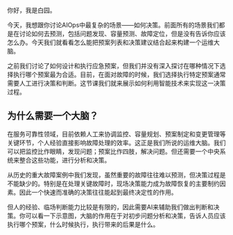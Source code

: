 你好，我是白园。

今天，我想跟你讨论AIOps中最复杂的场景——如何决策。前面所有的场景我们都是在讨论如何去预测，包括问题发现、容量预测、故障定位，但是没有告诉你应该怎么办。今天我们就看看怎么能把预案列表和决策建议结合起来构建一个运维大脑。

之前我们讨论了如何设计和执行应急预案，但我们并没有深入探讨在哪种情况下选择执行哪个预案最为合适。目前，在面对故障的时候，我们选择执行特定预案通常需要人工进行决策和判断。这节课我们就来展示如何利用智能技术来实现这一决策过程。

## 为什么需要一个大脑？

在服务可靠性领域，目前依赖人工来协调监控、容量规划、预案制定和变更管理等关键环节，个人经验直接影响故障处理的效率。这正是我们所说的运维大脑。我们可以把监控比作眼睛，发现问题；预案比作四肢，解决问题。但还需要一个中央系统来整合这些功能，进行分析和决策。

从历史的重大故障案例中我们发现，虽然重要的故障往往难以预测，但决策过程是不能缺少的。特别是在处理关键故障时，现场决策能力成为故障恢复的主要制约因素。因此一个快速而准确的决策往往能起到最终决定性的作用。

但人的经验、临场判断能力比较是有限的，因此需要AI来辅助我们做出判断和决策。你可以看一下示意图，大脑的作用在于对初步问题分析和决策，告诉人员应该执行哪个预案，什么时候执行，执行带来的后果是什么。